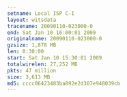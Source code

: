 ```yaml
---
setname: Local ISP C-I
layout: witsdata
tracename: 20090110-023000-0
end: Sat Jan 10 16:00:01 2009
originalname: 20090110-023000-0
gzsize: 1,878 MB
len: 0:30:00
start: Sat Jan 10 15:30:01 2009
totalwirelen: 27,252 MB
pkts: 47 million
size: 3,613 MB
md5: cccc06423483ba892e2d307e948039cb
---
```

